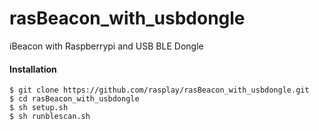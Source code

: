 # rasBeacon_with_usbdongle
iBeacon with Raspberrypi and USB BLE Dongle

#### Installation

```
$ git clone https://github.com/rasplay/rasBeacon_with_usbdongle.git
$ cd rasBeacon_with_usbdongle
$ sh setup.sh
$ sh runblescan.sh
```
